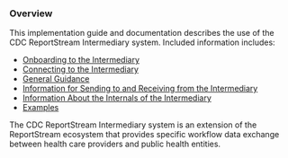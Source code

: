 ### Overview

This implementation guide and documentation describes the use of the CDC ReportStream Intermediary system.  Included information includes:

- [Onboarding to the Intermediary](onboarding.html)
- [Connecting to the Intermediary](connecting.html)
- [General Guidance](guidance.html)
- [Information for Sending to and Receiving from the Intermediary](external.html)
- [Information About the Internals of the Intermediary](internal.html)
- [Examples](example-overview.html)

The CDC ReportStream Intermediary system is an extension of the ReportStream ecosystem that provides specific workflow data exchange between health care providers and public health entities.
